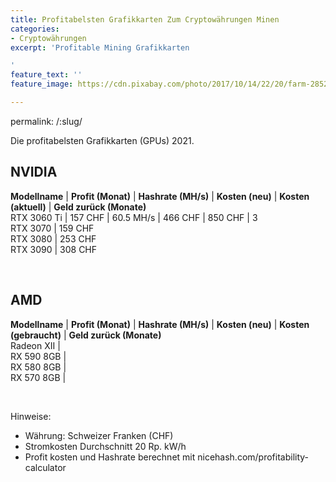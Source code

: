 ```yaml
---
title: Profitabelsten Grafikkarten Zum Cryptowährungen Minen
categories:
- Cryptowährungen
excerpt: 'Profitable Mining Grafikkarten

'
feature_text: ''
feature_image: https://cdn.pixabay.com/photo/2017/10/14/22/20/farm-2852024_1280.jpg

---
```

permalink: /:slug/

<style>td {  
border: 1px solid black;  
padding: 4px 10px 4px 10px;  
}  
strong td {  
// background-color: black;  
color: white;  
}  
</style>

Die profitabelsten Grafikkarten (GPUs) 2021.

## NVIDIA

**Modellname** | **Profit (Monat)** | **Hashrate (MH/s)** | **Kosten (neu)** | **Kosten (aktuell)** | **Geld zurück (Monate)**  
RTX 3060 Ti | 157 CHF | 60.5 MH/s | 466 CHF | 850 CHF | 3  
RTX 3070 | 159 CHF  
RTX 3080 | 253 CHF  
RTX 3090 | 308 CHF

<br>

## AMD

**Modellname** | **Profit (Monat)** | **Hashrate (MH/s)** | **Kosten (neu)** | **Kosten (gebraucht)** | **Geld zurück (Monate)**  
Radeon XII |  
RX 590 8GB |  
RX 580 8GB |   
RX 570 8GB |

<br>

Hinweise:

* Währung: Schweizer Franken (CHF)
* Stromkosten Durchschnitt 20 Rp. kW/h
* Profit kosten und Hashrate berechnet mit nicehash.com/profitability-calculator
